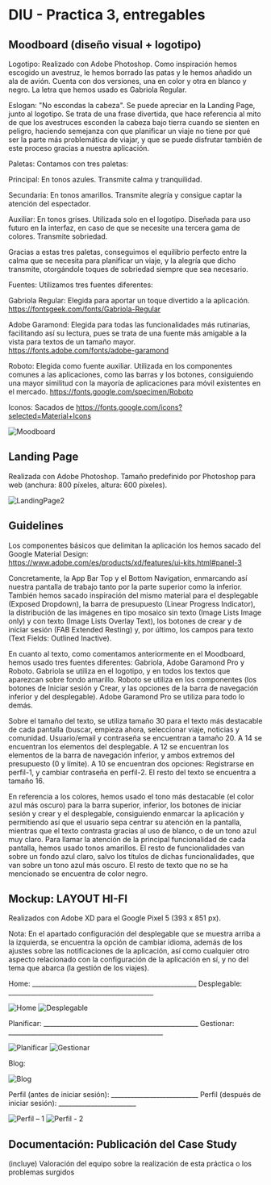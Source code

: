 # DIU - Practica 3, entregables

## Moodboard (diseño visual + logotipo) 

Logotipo: Realizado con Adobe Photoshop. Como inspiración hemos escogido un avestruz, le hemos borrado las patas y le hemos añadido un ala de avión. Cuenta con dos versiones, una en color y otra en blanco y negro. La letra que hemos usado es Gabriola Regular.

Eslogan: "No escondas la cabeza". Se puede apreciar en la Landing Page, junto al logotipo. Se trata de una frase divertida, que hace referencia al mito de que los avestruces esconden la cabeza bajo tierra cuando se sienten en peligro, haciendo semejanza con que planificar un viaje no tiene por qué ser la parte más problemática de viajar, y que se puede disfrutar también de este proceso gracias a nuestra aplicación.

Paletas: Contamos con tres paletas:

Principal: En tonos azules. Transmite calma y tranquilidad.

Secundaria: En tonos amarillos. Transmite alegría y consigue captar la atención del espectador.

Auxiliar: En tonos grises. Utilizada solo en el logotipo. Diseñada para uso futuro en la interfaz, en caso de que se necesite una tercera gama de colores. Transmite sobriedad.

Gracias a estas tres paletas, conseguimos el equilibrio perfecto entre la calma que se necesita para planificar un viaje, y la alegría que dicho transmite, otorgándole toques de sobriedad siempre que sea necesario.



Fuentes: Utilizamos tres fuentes diferentes:

Gabriola Regular: Elegida para aportar un toque divertido a la aplicación. https://fontsgeek.com/fonts/Gabriola-Regular

Adobe Garamond: Elegida para todas las funcionalidades más rutinarias, facilitando así su lectura, pues se trata de una fuente más amigable a la vista para textos de un tamaño mayor. https://fonts.adobe.com/fonts/adobe-garamond

Roboto: Elegida como fuente auxiliar. Utilizada en los componentes comunes a las aplicaciones, como las barras y los botones, consiguiendo una mayor similitud con la mayoría de aplicaciones para móvil existentes en el mercado. https://fonts.google.com/specimen/Roboto

Iconos: Sacados de https://fonts.google.com/icons?selected=Material+Icons


![Moodboard](https://user-images.githubusercontent.com/62568912/118169562-5f45c980-b429-11eb-9fd0-bcea39756cd2.png)



## Landing Page

Realizada con Adobe Photoshop. Tamaño predefinido por Photoshop para web (anchura: 800 píxeles, altura: 600 píxeles).

![LandingPage2](https://user-images.githubusercontent.com/62568912/118145838-51367f80-b40e-11eb-9151-a95a9ddd7e4c.png)




## Guidelines

Los componentes básicos que delimitan la aplicación los hemos sacado del Google Material Design:
https://www.adobe.com/es/products/xd/features/ui-kits.html#panel-3

Concretamente, la App Bar Top y el Bottom Navigation, enmarcando así nuestra pantalla de trabajo tanto por la parte superior como la inferior. También hemos sacado inspiración del mismo material para el desplegable (Exposed Dropdown), la barra de presupuesto (Linear Progress Indicator), la distribución de las imágenes en tipo mosaico sin texto (Image Lists Image only) y con texto (Image Lists Overlay Text), los botones de crear y de iniciar sesión (FAB Extended Resting) y, por último, los campos para texto (Text Fields: Outlined Inactive).

En cuanto al texto, como comentamos anteriormente en el Moodboard, hemos usado tres fuentes diferentes: Gabriola, Adobe Garamond Pro y Roboto. Gabriola se utiliza en el logotipo, y en todos los textos que aparezcan sobre fondo amarillo. Roboto se utiliza en los componentes (los botones de Iniciar sesión y Crear, y las opciones de la barra de navegación inferior y del desplegable). Adobe Garamond Pro se utiliza para todo lo demás.

Sobre el tamaño del texto, se utiliza tamaño 30 para el texto más destacable de cada pantalla (buscar, empieza ahora, seleccionar viaje, noticias y comunidad. Usuario/email y contraseña se encuentran a tamaño 20. A 14 se encuentran los elementos del desplegable. A 12 se encuentran los elementos de la barra de navegación inferior, y ambos extremos del presupuesto (0 y límite). A 10 se encuentran dos opciones: Registrarse en perfil-1, y cambiar contraseña en perfil-2. El resto del texto se encuentra a tamaño 16.

En referencia a los colores, hemos usado el tono más destacable (el color azul más oscuro) para la barra superior, inferior, los botones de iniciar sesión y crear y el desplegable, consiguiendo enmarcar la aplicación y permitiendo así que el usuario sepa centrar su atención en la pantalla, mientras que el texto contrasta gracias al uso de blanco, o de un tono azul muy claro. Para llamar la atención de la principal funcionalidad de cada pantalla, hemos usado tonos amarillos. El resto de funcionalidades van sobre un fondo azul claro, salvo los títulos de dichas funcionalidades, que van sobre un tono azul más oscuro. El resto de texto que no se ha mencionado se encuentra de color negro.


## Mockup: LAYOUT HI-FI

Realizados con Adobe XD para el Google Pixel 5 (393 x 851 px).

Nota: En el apartado configuración del desplegable que se muestra arriba a la izquierda, se encuentra la opción de cambiar idioma, además de los ajustes sobre las notificaciones de la aplicación, así como cualquier otro aspecto relacionado con la configuración de la aplicación en sí, y no del tema que abarca (la gestión de los viajes).

Home: ___________________________________________________ Desplegable: _____________________________________________

![Home](https://user-images.githubusercontent.com/62568912/118157108-70d3a500-b41a-11eb-9b7e-93ff266d039e.png)
![Desplegable](https://user-images.githubusercontent.com/62568912/118157129-77fab300-b41a-11eb-96bf-7d51740e9ad3.png)

Planificar: ________________________________________________ Gestionar:  ________________________________________________

![Planificar](https://user-images.githubusercontent.com/62568912/118157146-7df09400-b41a-11eb-997f-de74ce67bffc.png)
![Gestionar](https://user-images.githubusercontent.com/62568912/118157168-834dde80-b41a-11eb-8e32-ab0e6e50657e.png)

Blog:

![Blog](https://user-images.githubusercontent.com/62568912/118157201-8d6fdd00-b41a-11eb-976b-7dc9570a5a03.png)

Perfil (antes de iniciar sesión): ___________________________ Perfil (después de iniciar sesión): ________________________

![Perfil – 1](https://user-images.githubusercontent.com/62568912/118157234-9791db80-b41a-11eb-9ee4-7c4e1ce7de3b.png)
![Perfil - 2](https://user-images.githubusercontent.com/62568912/118157271-a1b3da00-b41a-11eb-8298-745dbb981e0e.png)



## Documentación: Publicación del Case Study


(incluye) Valoración del equipo sobre la realización de esta práctica o los problemas surgidos
 
